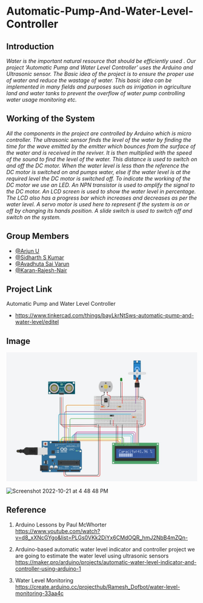 # Automatic-Pump-And-Water-Level-Controller

## Introduction
*Water is the important natural resource that should be efficiently 
used . Our project ‘Automatic Pump and Water Level Controller’ 
uses the Arduino and Ultrasonic sensor. The Basic idea of the 
project is to ensure the proper use of water and reduce the 
wastage of water. This basic idea can be implemented in many 
fields and purposes such as irrigation in agriculture land and water tanks to prevent the overflow of water 
pump controlling water usage monitoring etc.*


## Working of the System

*All the components in the project are controlled by Arduino 
which is micro controller. The ultrasonic sensor finds the level of 
the water by finding the time for the wave emitted by the emitter 
which bounces from the surface of the water and is received in 
the reviver. It is then multiplied with the speed of the sound 
to find the level of the water. This distance is used to switch on and 
off the DC motor. When the water level is less than the reference 
the DC motor is switched on and pumps water, else if the water 
level is at the required level the DC motor is switched off. 
To indicate the working of the DC motor we use an LED. An NPN 
transistor is used to amplify the signal to the DC motor. An LCD 
screen is used to show the water level in percentage. The LCD 
also has a progress bar which increases and decreases as per the 
water level. A servo motor is used here to represent if the system 
is on or off by changing its hands position. A slide switch is used 
to switch off and switch on the system.*

## Group Members

- [@Arjun U](https://github.com/Arjun2099)
- [@Sidharth S Kumar](https://github.com/Sidharthssk)
- [@Avadhuta Sai Varun](https://github.com/saivarun4002)
- [@Karan-Rajesh-Nair](https://github.com/Karan-Rajesh-Nair)


## Project Link
 Automatic Pump and Water Level Controller
 - https://www.tinkercad.com/things/bayLkrNtSws-automatic-pump-and-water-level/editel
 
 
 ## Image

![SS](https://github.com/Karan-Rajesh-Nair/Automatic-Pump-and-Water-Level-Controller/blob/main/Image1.jpg)



<img width="654" alt="Screenshot 2022-10-21 at 4 48 48 PM" src="https://user-images.githubusercontent.com/91950083/197184179-32034522-539f-4829-832a-03721c5efab0.png">



## Reference 
1.	Arduino Lessons by Paul McWhorter  
https://www.youtube.com/watch?v=d8_xXNcGYgo&list=PLGs0VKk2DiYx6CMdOQR_hmJ2NbB4mZQn-

2.	Arduino-based automatic water level indicator and controller project we are going to estimate the water level using ultrasonic sensors 
https://maker.pro/arduino/projects/automatic-water-level-indicator-and-controller-using-arduino-1

3.	Water Level Monitoring
https://create.arduino.cc/projecthub/Ramesh_Dofbot/water-level-monitoring-33aa4c

